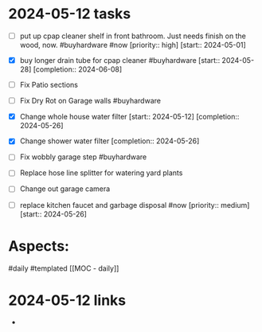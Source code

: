 
# 2024-05-12 tasks

- [ ] put up cpap cleaner shelf in front bathroom. Just needs finish on the wood, now.  #buyhardware #now  [priority:: high]  [start:: 2024-05-01]
- [x] buy longer drain tube for cpap cleaner #buyhardware  [start:: 2024-05-28]  [completion:: 2024-06-08]
- [ ] Fix Patio sections
- [ ] Fix Dry Rot on Garage walls #buyhardware
- [x] Change whole house water filter  [start:: 2024-05-12]  [completion:: 2024-05-26]
- [x] Change shower water filter  [completion:: 2024-05-26]
- [ ] Fix wobbly garage step #buyhardware 
- [ ] Replace hose line splitter for watering yard plants
- [ ] Change out garage camera
- [ ] replace kitchen faucet and garbage disposal #now  [priority:: medium]  [start:: 2024-05-26]


# Aspects:
#daily #templated
[[MOC - daily]]

# 2024-05-12 links
- 


